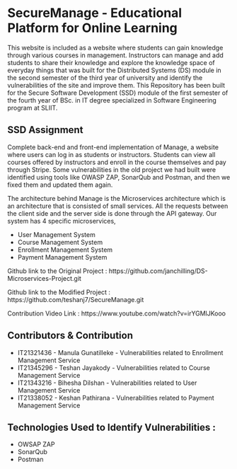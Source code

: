 # SecureManage -  Educational Platform for Online Learning
This website is included as a website where students can gain knowledge through various courses in management. Instructors can manage and add students to share their knowledge and explore the knowledge space of everyday things that was built for the Distributed Systems (DS) module in the second semester of the third year of university and identify the vulnerabilities of the site and improve them. This Repository has been built for the Secure Software Development (SSD) module of the first semester of the fourth year of BSc. in IT degree specialized in Software Engineering program at SLIIT.

<h2>SSD Assignment</h2>
<p>Complete back-end and front-end implementation of Manage, a website where users can log in as students or instructors. Students can view all courses offered by instructors and enroll in the course themselves and pay through Stripe. Some vulnerabilities in the old project we had built were identified using tools like OWASP ZAP, SonarQub and Postman, and then we fixed them and updated them again. 
<p>The architecture behind Manage is the Microservices architecture which is an architecture that is consisted of small services. All the requests between the client side and the server side is done through the API gateway. Our system has 4 specific microservices,
  <ul>
  <li>User Management System</li>
  <li>Course Management System</li>
  <li>Enrollment Management System</li>
  <li>Payment Management System</li>
</ul>
</p>

<p>Github link to the Original Project : https://github.com/janchilling/DS-Microservices-Project.git </p>
<p>Github link to the Modified Project : https://github.com/teshanj7/SecureManage.git </p>  
<p>Contribution Video Link : https://www.youtube.com/watch?v=irYGMlJKooo </p>

<h2>Contributors & Contribution</h2>
<ul>
  <li>IT21321436 - Manula Gunatilleke - Vulnerabilities related to Enrollment Management Service</li>
  <li>IT21345296 - Teshan Jayakody - Vulnerabilities related to Course Management Service</li>
  <li>IT21343216 - Bihesha Dilshan - Vulnerabilities related to User Management Service</li>
  <li>IT21338052 - Keshan Pathirana - Vulnerabilities related to Payment Management Service</li>
</ul>

<h2>Technologies Used to Identify Vulnerabilities :</h2>
<ul>
  <li>OWSAP ZAP</li>
  <li>SonarQub</li>
  <li>Postman</li>
</ul>
